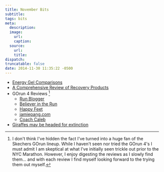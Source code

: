 ```yaml
---
title: November Bits
subtitle:
tags: bits
meta:
  description:
  image:
    url:
    caption:
  source:
    url:
    title:
dispatch:
truncatable: false
date: 2014-11-30 11:35:22 -0500
---
```


* [Energy Gel Comparisons][gel]
* [A Comprehensive Review of Recovery Products][recovery]
* GOrun 4 Reviews [^goRUN]
  * [Run Blogger][rb]
  * [Believer in the Run][bir]
  * [Happy Feet][hf]
  * [jamiepang.com][jp]
  * [Coach Caleb][cc]
* [Giraffes may be headed for extinction][giraffes]

[^goRUN]: I don't think I've hidden the fact I've turned into a huge fan of the Skechers GOrun lineup. While I haven't seen nor tried the GOrun 4's I must admit I am skeptical at what I've initially seen trickle out prior to the NYC Marathon. However, I enjoy digesting the reviews as I slowly find them... and with each review I find myself looking forward to the trying them out myself.


[gel]: http://www.energygelcentral.com/energy-gel-basics/energy-gel-comparisons
[recovery]: http://www.ultrarunning.com/features/health-and-nutrition/a-comprehensive-review-of-recovery-products/

[hf]: http://happiefeet.blogspot.com/2014/11/skechers-gorun-4-initial-review.html "Skechers GOrun 4: Initial Review"
[bir]: http://www.believeintherun.com/index.php/2014/11/22/skechers-gorun-4-review/ "Skechers GOrun 4 Running Shoe Review"
[rb]: http://runblogger.com/2014/10/skechers-gorun-4-review-a-great-update.html "Skechers GoRun 4 Review: A Great Update"
[jp]: http://www.jamiepang.com/blog/2014/11/28/first-impressions-skechers-gorun-4-gorun-ride-4-and-gomeb-speed-3/ "First Impressions: Skechers GORun 4, GORun Ride 4 and GOMeb Speed 3"
[cc]: http://www.coachcaleb.com/training/tips/video-review-skechers-gorun-4-and-gomeb-speed-3 "VIDEO Review: Skechers GOrun 4 and GOMeb Speed 3"

[giraffes]: http://www.salon.com/2014/11/27/giraffes_may_be_headed_for_extinction_partner/

[warehouse]: http://www.runningwarehouse.com/Skechers_GoRun_4/descpage-SKGR4M1.html
